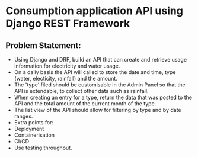 # Consumption application API using Django REST Framework
## Problem Statement:
 - Using Django and DRF, build an API that can create and retrieve usage information for electricity and water usage.
 - On a daily basis the API will called to store the date and time, type (water, electicity, rainfall) and the amount.
 - The 'type' filed should be customisable in the Admin Panel so that the API is extendable, to collect other data such as rainfall.
 - When creating an entry for a type, return the data that was posted to the API and the total amount of the current month of the type.
 - The list view of the API should allow for filtering by type and by date ranges.
 - Extra points for:
  - Deployment
  - Containerisation
  - CI/CD
 - Use testing throughout.
 

